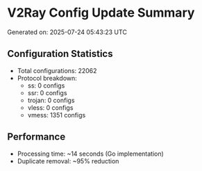 # V2Ray Config Update Summary
Generated on: 2025-07-24 05:43:23 UTC

## Configuration Statistics
- Total configurations: 22062
- Protocol breakdown:
  - ss: 0 configs
  - ssr: 0 configs
  - trojan: 0 configs
  - vless: 0 configs
  - vmess: 1351 configs

## Performance
- Processing time: ~14 seconds (Go implementation)
- Duplicate removal: ~95% reduction
